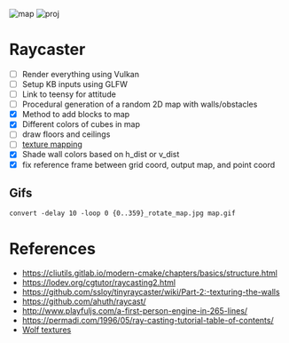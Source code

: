 ![map](./doc/map.gif) ![proj](./doc/proj.gif)


# Raycaster

* [ ] Render everything using Vulkan
* [ ] Setup KB inputs using GLFW
* [ ] Link to teensy for attitude
* [ ] Procedural generation of a random 2D map with walls/obstacles
* [x] Method to add blocks to map
* [x] Different colors of cubes in map
* [ ] draw floors and ceilings
* [ ] [texture mapping](https://lodev.org/cgtutor/raycasting.html)
* [x] Shade wall colors based on h_dist or v_dist
* [x] fix reference frame between grid coord, output map, and point coord

## Gifs

~~~
convert -delay 10 -loop 0 {0..359}_rotate_map.jpg map.gif
~~~

# References

* https://cliutils.gitlab.io/modern-cmake/chapters/basics/structure.html
* https://lodev.org/cgtutor/raycasting2.html
* https://github.com/ssloy/tinyraycaster/wiki/Part-2:-texturing-the-walls
* https://github.com/ahuth/raycast/
* http://www.playfuljs.com/a-first-person-engine-in-265-lines/
* https://permadi.com/1996/05/ray-casting-tutorial-table-of-contents/
* [Wolf textures](http://www.wolfenvault.com/resources.html)
